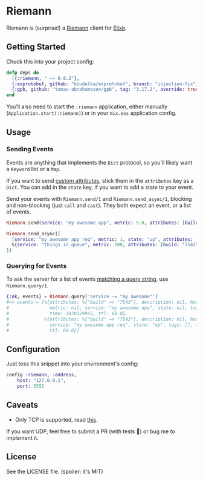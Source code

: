 Riemann
=======

Riemann is (surprise!) a [Riemann](http://riemann.io) client for [Elixir](http://elixir-lang.org).

## Getting Started

Chuck this into your project config:

```elixir
defp deps do
  [{:riemann, " ~> 0.0.2"},
  {:exprotobuf, github: "koudelka/exprotobuf", branch: "injection-fix"},
  {:gpb, github: "tomas-abrahamsson/gpb", tag: "3.17.2", override: true}]
end
```

You'll also need to start the `:riemann` application, either manually (`Application.start(:riemann)`) or in your `mix.exs` application config.

## Usage

### Sending Events

Events are anything that implements the `Dict` protocol, so you'll likely want a `Keyword` list or a `Map`. 

If you want to send [custom attributes](http://riemann.io/howto.html#custom-event-attributes), stick them in the `attributes` key as a `Dict`. You can add in the `state` key, if you want to add a state to your event.

Send your events with `Riemann.send/1` and `Riemann.send_async/1`, blocking and non-blocking (just `call` and `cast`). They both expect an event, or a list of events.

```elixir
Riemann.send(service: "my awesome app", metric: 5.0, attributes: [build: "7543"])

Riemann.send_async([
  [service: "my awesome app req", metric: 1, state: "up", attributes: [build: "7543"]],
  %{service: "things in queue", metric: 100, attributes: [build: "7543"]}
])

```

### Querying for Events
To ask the server for a list of events [matching a query string](https://github.com/aphyr/riemann/blob/master/test/riemann/query_test.clj), use `Riemann.query/1`.

```elixir
{:ok, events} = Riemann.query('service ~= "my awesome"')                                               
#=> events = [%{attributes: %{"build" => "7543"}, description: nil, host: "dax",
#               metric: nil, service: "my awesome app", state: nil, tags: [],
#               time: 1430329965, ttl: 60.0},
#             %{attributes: %{"build" => "7543"}, description: nil, host: "dax", metric: 1,
#               service: "my awesome app req", state: "up", tags: [], time: 1430329965,
#               ttl: 60.0}]
```

## Configuration
Just toss this snippet into your environment's config:

```elixir
config :riemann, :address,
    host: "127.0.0.1",
    port: 5555
```

## Caveats
  - Only TCP is supported, read [this](http://riemann.io/howto.html#what-protocol-should-i-use-to-talk-to-riemann).
  
   If you want UDP, feel free to submit a PR (with tests 👺) or bug me to implement it.   

## License

See the LICENSE file. (spoiler: it's MIT)
